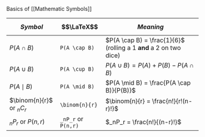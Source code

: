 Basics of [[Mathematic Symbols]]

| $$Symbol$$     | $$\LaTeX$$   | $$Meaning$$                                                                 |
|--------|-----------|-----------------|
| $P(A \cap B)$ | `P(A \cap B)` | $P(A \cap B) = \frac{1}{6}$ (rolling a 1 **and** a 2 on two dice) |
| $P(A \cup B)$ | `P(A \cup B)` | $P(A \cup B) = P(A) + P(B) - P(A \cap B)$ |
| $P(A \mid B)$ | `P(A \mid B)` | $P(A \mid B) = \frac{P(A \cap B)}{P(B)}$ |
| $\binom{n}{r}$ or $_nC_r$| `\binom{n}{r}` | $\binom{n}{r} = \frac{n!}{r!(n-r)!}$ |
| $_nP_r$ or $P(n,r)$ | `_nP_r` or `P(n,r)` | $_nP_r = \frac{n!}{(n-r)!}$ |
